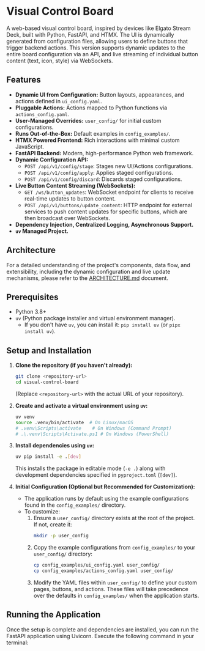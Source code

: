 # Visual Control Board

A web-based visual control board, inspired by devices like Elgato Stream Deck, built with Python, FastAPI, and HTMX. The UI is dynamically generated from configuration files, allowing users to define buttons that trigger backend actions. This version supports dynamic updates to the entire board configuration via an API, and live streaming of individual button content (text, icon, style) via WebSockets.

## Features

*   **Dynamic UI from Configuration:** Button layouts, appearances, and actions defined in `ui_config.yaml`.
*   **Pluggable Actions:** Actions mapped to Python functions via `actions_config.yaml`.
*   **User-Managed Overrides:** `user_config/` for initial custom configurations.
*   **Runs Out-of-the-Box:** Default examples in `config_examples/`.
*   **HTMX Powered Frontend:** Rich interactions with minimal custom JavaScript.
*   **FastAPI Backend:** Modern, high-performance Python web framework.
*   **Dynamic Configuration API:**
    *   `POST /api/v1/config/stage`: Stages new UI/Actions configurations.
    *   `POST /api/v1/config/apply`: Applies staged configurations.
    *   `POST /api/v1/config/discard`: Discards staged configurations.
*   **Live Button Content Streaming (WebSockets):**
    *   `GET /ws/button_updates`: WebSocket endpoint for clients to receive real-time updates to button content.
    *   `POST /api/v1/buttons/update_content`: HTTP endpoint for external services to push content updates for specific buttons, which are then broadcast over WebSockets.
*   **Dependency Injection, Centralized Logging, Asynchronous Support.**
*   **`uv` Managed Project.**

## Architecture

For a detailed understanding of the project's components, data flow, and extensibility, including the dynamic configuration and live update mechanisms, please refer to the [ARCHITECTURE.md](ARCHITECTURE.md) document.

## Prerequisites

*   Python 3.8+
*   `uv` (Python package installer and virtual environment manager).
    *   If you don't have `uv`, you can install it: `pip install uv` (or `pipx install uv`).

## Setup and Installation

1.  **Clone the repository (if you haven't already):**
    ```bash
    git clone <repository-url>
    cd visual-control-board 
    ```
    (Replace `<repository-url>` with the actual URL of your repository).

2.  **Create and activate a virtual environment using `uv`:**
    ```bash
    uv venv
    source .venv/bin/activate  # On Linux/macOS
    # .venv\Scripts\activate    # On Windows (Command Prompt)
    # .\.venv\Scripts\Activate.ps1 # On Windows (PowerShell)
    ```

3.  **Install dependencies using `uv`:**
    ```bash
    uv pip install -e .[dev]
    ```
    This installs the package in editable mode (`-e .`) along with development dependencies specified in `pyproject.toml` (`[dev]`).

4.  **Initial Configuration (Optional but Recommended for Customization):**
    *   The application runs by default using the example configurations found in the `config_examples/` directory.
    *   To customize:
        1.  Ensure a `user_config/` directory exists at the root of the project. If not, create it:
            ```bash
            mkdir -p user_config
            ```
        2.  Copy the example configurations from `config_examples/` to your `user_config/` directory:
            ```bash
            cp config_examples/ui_config.yaml user_config/
            cp config_examples/actions_config.yaml user_config/
            ```
        3.  Modify the YAML files within `user_config/` to define your custom pages, buttons, and actions. These files will take precedence over the defaults in `config_examples/` when the application starts.

## Running the Application

Once the setup is complete and dependencies are installed, you can run the FastAPI application using Uvicorn.
Execute the following command in your terminal:

